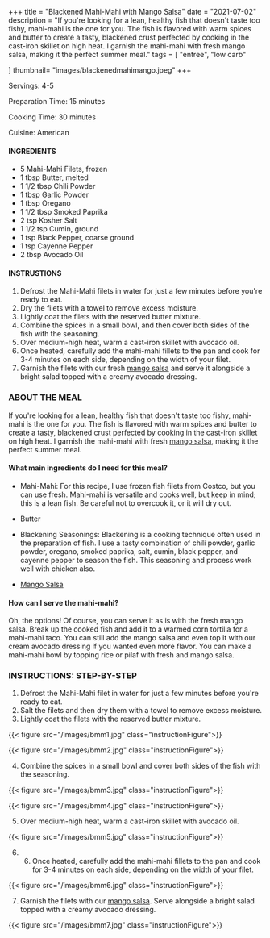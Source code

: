 +++
title = "Blackened Mahi-Mahi with Mango Salsa"
date = "2021-07-02"
description = "If you're looking for a lean, healthy fish that doesn't taste too fishy, mahi-mahi is the one for you. The fish is flavored with warm spices and butter to create a tasty, blackened crust perfected by cooking in the cast-iron skillet on high heat. I garnish the mahi-mahi with fresh mango salsa, making it the perfect summer meal."
tags = [
    "entree",
    "low carb"
    
]
thumbnail= "images/blackenedmahimango.jpeg"
+++

Servings: 4-5 <!--more-->

Preparation Time: 15 minutes 

Cooking Time: 30 minutes 

Cuisine: American 

#### INGREDIENTS 

* 5 Mahi-Mahi Filets, frozen
* 1 tbsp Butter, melted 
* 1 1/2 tbsp Chili Powder 
* 1 tbsp Garlic Powder
* 1 tbsp Oregano 
* 1 1/2 tbsp Smoked Paprika 
* 2 tsp Kosher Salt 
* 1 1/2 tsp Cumin, ground 
* 1 tsp Black Pepper, coarse ground 
* 1 tsp Cayenne Pepper
* 2 tbsp Avocado Oil 

#### INSTRUSTIONS

1. Defrost the Mahi-Mahi filets in water for just a few minutes before you're ready to eat. 
2. Dry the filets with a towel to remove excess moisture. 
3. Lightly coat the filets with the reserved butter mixture. 
4. Combine the spices in a small bowl, and then cover both sides of the fish with the seasoning. 
5. Over medium-high heat, warm a cast-iron skillet with avocado oil.
6. Once heated, carefully add the mahi-mahi fillets to the pan and cook for 3-4 minutes on each side, depending on the width of your filet. 
7. Garnish the filets with our fresh [mango salsa](https://www.jamilghar.com/recipe/mango_salsa/) and serve it alongside a bright salad topped with a creamy avocado dressing. 

### ABOUT THE MEAL

If you're looking for a lean, healthy fish that doesn't taste too fishy, mahi-mahi is the one for you. The fish is flavored with warm spices and butter to create a tasty, blackened crust perfected by cooking in the cast-iron skillet on high heat. I garnish the mahi-mahi with fresh [mango salsa](https://www.jamilghar.com/recipe/mango_salsa/), making it the perfect summer meal.

#### What main ingredients do I need for this meal?

* Mahi-Mahi: For this recipe, I use frozen fish filets from Costco, but you can use fresh. Mahi-mahi is versatile and cooks well, but keep in mind; this is a lean fish. Be careful not to overcook it, or it will dry out. 

* Butter 

* Blackening Seasonings: Blackening is a cooking technique often used in the preparation of fish. I use a tasty combination of chili powder, garlic powder, oregano, smoked paprika, salt, cumin, black pepper, and cayenne pepper to season the fish. This seasoning and process work well with chicken also.

* [Mango Salsa](https://www.jamilghar.com/recipe/mango_salsa/)

#### How can I serve the mahi-mahi? 

Oh, the options! Of course, you can serve it as is with the fresh mango salsa. Break up the cooked fish and add it to a warmed corn tortilla for a mahi-mahi taco. You can still add the mango salsa and even top it with our cream avocado dressing if you wanted even more flavor. You can make a mahi-mahi bowl by topping rice or pilaf with fresh and mango salsa. 

### INSTRUCTIONS: STEP-BY-STEP 

1. Defrost the Mahi-Mahi filet in water for just a few minutes before you're ready to eat. 
2. Salt the filets and then dry them with a towel to remove excess moisture. 
3. Lightly coat the filets with the reserved butter mixture. 

{{< figure src="/images/bmm1.jpg" class="instructionFigure">}}

{{< figure src="/images/bmm2.jpg" class="instructionFigure">}}

4. Combine the spices in a small bowl and cover both sides of the fish with the seasoning. 

{{< figure src="/images/bmm3.jpg" class="instructionFigure">}}

{{< figure src="/images/bmm4.jpg" class="instructionFigure">}}

5. Over medium-high heat, warm a cast-iron skillet with avocado oil.

{{< figure src="/images/bmm5.jpg" class="instructionFigure">}}

6. 6. Once heated, carefully add the mahi-mahi fillets to the pan and cook for 3-4 minutes on each side, depending on the width of your filet. 

{{< figure src="/images/bmm6.jpg" class="instructionFigure">}}

7. Garnish the filets with our [mango salsa](https://www.jamilghar.com/recipe/mango_salsa/). Serve alongside a bright salad topped with a creamy avocado dressing. 

{{< figure src="/images/bmm7.jpg" class="instructionFigure">}}
